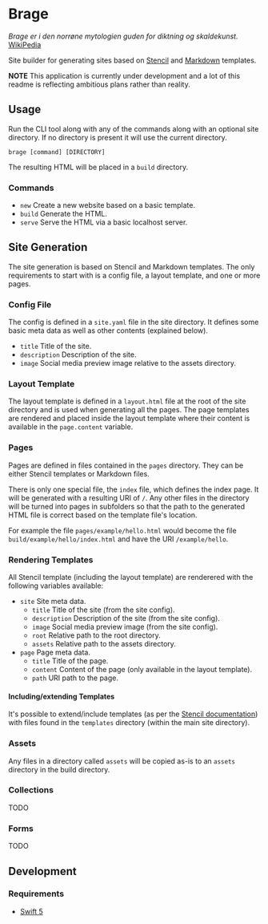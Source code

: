 # Brage

_Brage er i den norrøne mytologien guden for diktning og skaldekunst._ [WikiPedia](https://no.wikipedia.org/wiki/Brage)

Site builder for generating sites based on [Stencil](https://github.com/stencilproject/Stencil) and [Markdown](https://www.markdownguide.org/) templates.

**NOTE** This application is currently under development and a lot of this readme is reflecting ambitious plans rather than reality.

## Usage

Run the CLI tool along with any of the commands along with an optional site directory. If no directory is present it will use the current directory.

```shell
brage [command] [DIRECTORY]
```

The resulting HTML will be placed in a `build` directory.

### Commands

* `new` Create a new website based on a basic template.
* `build` Generate the HTML.
* `serve` Serve the HTML via a basic localhost server.

## Site Generation

The site generation is based on Stencil and Markdown templates. The only requirements to start with is a config file, a layout template, and one or more pages.

### Config File

The config is defined in a `site.yaml` file in the site directory. It defines some basic meta data as well as other contents (explained below).

* `title` Title of the site.
* `description` Description of the site.
* `image` Social media preview image relative to the assets directory.

### Layout Template

The layout template is defined in a `layout.html` file at the root of the site directory and is used when generating all the pages. The page templates are rendered and placed inside the layout template where their content is available in the `page.content` variable. 

### Pages

Pages are defined in files contained in the `pages` directory. They can be either Stencil templates or Markdown files.

There is only one special file, the `index` file, which defines the index page. It will be generated with a resulting URI of `/`. Any other files in the directory will be turned into pages in subfolders so that the path to the generated HTML file is correct based on the template file's location.

For example the file `pages/example/hello.html` would become the file `build/example/hello/index.html` and have the URI `/example/hello`.

### Rendering Templates

All Stencil template (including the layout template) are renderered with the following variables available:

* `site` Site meta data.
    * `title` Title of the site (from the site config).
    * `description` Description of the site (from the site config).
    * `image` Social media preview image (from the site config).
    * `root` Relative path to the root directory.
    * `assets` Relative path to the assets directory.
* `page` Page meta data.
    * `title` Title of the page.
    * `content` Content of the page (only available in the layout template).
    * `path` URI path to the page.

#### Including/extending Templates

It's possible to extend/include templates (as per the [Stencil documentation](https://stencil.fuller.li/en/latest/templates.html#template-inheritance)) with files found in the `templates` directory (within the main site directory).

### Assets

Any files in a directory called `assets` will be copied as-is to an `assets` directory in the build directory.

### Collections

TODO

### Forms

TODO

## Development

### Requirements

* [Swift 5](https://swift.org/)
